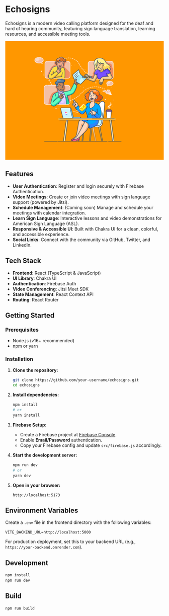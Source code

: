 # Echosigns

Echosigns is a modern video calling platform designed for the deaf and hard of hearing community, featuring sign language translation, learning resources, and accessible meeting tools.

![Landing Page Screenshot](src/assets/Meeting-Apps.png)

## Features

- **User Authentication**: Register and login securely with Firebase Authentication.
- **Video Meetings**: Create or join video meetings with sign language support (powered by Jitsi).
- **Schedule Management**: (Coming soon) Manage and schedule your meetings with calendar integration.
- **Learn Sign Language**: Interactive lessons and video demonstrations for American Sign Language (ASL).
- **Responsive & Accessible UI**: Built with Chakra UI for a clean, colorful, and accessible experience.
- **Social Links**: Connect with the community via GitHub, Twitter, and LinkedIn.

## Tech Stack

- **Frontend**: React (TypeScript & JavaScript)
- **UI Library**: Chakra UI
- **Authentication**: Firebase Auth
- **Video Conferencing**: Jitsi Meet SDK
- **State Management**: React Context API
- **Routing**: React Router

## Getting Started

### Prerequisites

- Node.js (v16+ recommended)
- npm or yarn

### Installation

1. **Clone the repository:**
   ```bash
   git clone https://github.com/your-username/echosigns.git
   cd echosigns
   ```

2. **Install dependencies:**
   ```bash
   npm install
   # or
   yarn install
   ```

3. **Firebase Setup:**
   - Create a Firebase project at [Firebase Console](https://console.firebase.google.com/).
   - Enable **Email/Password** authentication.
   - Copy your Firebase config and update `src/firebase.js` accordingly.

4. **Start the development server:**
   ```bash
   npm run dev
   # or
   yarn dev
   ```

5. **Open in your browser:**
   ```
   http://localhost:5173
   ```

## Environment Variables

Create a `.env` file in the frontend directory with the following variables:

```env
VITE_BACKEND_URL=http://localhost:5000
```

For production deployment, set this to your backend URL (e.g., `https://your-backend.onrender.com`).

## Development

```bash
npm install
npm run dev
```

## Build

```bash
npm run build
```
